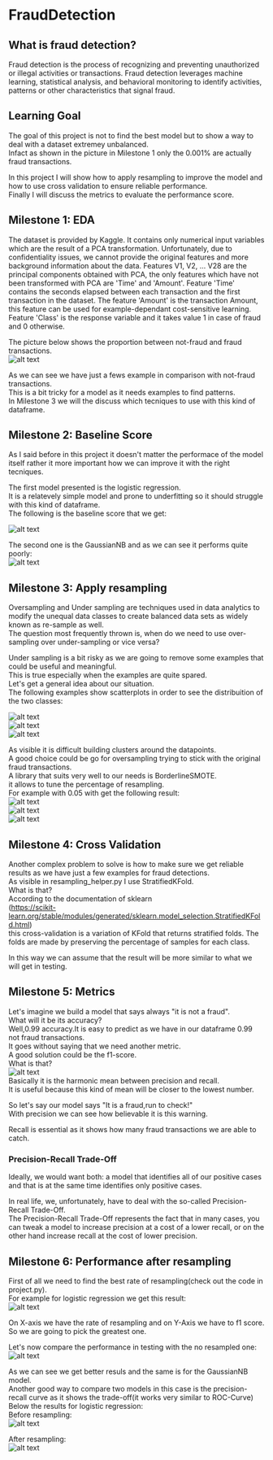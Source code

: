 # FraudDetection

## What is fraud detection?
Fraud detection is the process of recognizing and preventing unauthorized or illegal activities or transactions. Fraud detection leverages machine learning, statistical analysis, and behavioral monitoring to identify activities, patterns or other characteristics that signal fraud.

## Learning Goal
The goal of this project is not to find the best model but to show a way to deal with a dataset extremey unbalanced.<br/>
Infact as shown in the picture in Milestone 1 only the 0.001% are actually fraud transactions.<br/>

In this project I will show how to apply resampling to improve the model and how to use cross validation to ensure reliable performance.<br/>
Finally I will discuss the metrics to evaluate the performance score.<br/>

## Milestone 1: EDA
The dataset is provided by Kaggle.
It contains only numerical input variables which are the result of a PCA transformation. Unfortunately, due to confidentiality issues, we cannot provide the original features and more background information about the data. Features V1, V2, ... V28 are the principal components obtained with PCA, the only features which have not been transformed with PCA are 'Time' and 'Amount'. Feature 'Time' contains the seconds elapsed between each transaction and the first transaction in the dataset. The feature 'Amount' is the transaction Amount, this feature can be used for example-dependant cost-sensitive learning. Feature 'Class' is the response variable and it takes value 1 in case of fraud and 0 otherwise.<br/>

The picture below shows the proportion between not-fraud and fraud transactions.<br/>
![alt text](https://github.com/alessandroNarcisi96/FraudDetection/blob/master/images/piechart.png)<br/>

As we can see we have just a fews example in comparison with not-fraud transactions.<br/>
This is a bit tricky for a model as it needs examples to find patterns.<br/>
In Milestone 3 we will the discuss which tecniques to use with this kind of dataframe.<br/>

## Milestone 2: Baseline Score

As I said before in this project it doesn't matter the performace of the model itself rather it more important how we can improve it with the right tecniques.<br/>

The first model presented is the logistic regression.<br/>
It is a relatevely simple model and prone to underfitting so it should struggle with this kind of dataframe.<br/>
The following is the baseline score that we get:<br/>

![alt text](https://github.com/alessandroNarcisi96/FraudDetection/blob/master/images/summary_logistic.png)<br/>

The second one is the GaussianNB and as we can see it performs quite poorly:<br/>
![alt text](https://github.com/alessandroNarcisi96/FraudDetection/blob/master/images/summary_gaussiannb.png)<br/>

## Milestone 3: Apply resampling
Oversampling and Under sampling are techniques used in data analytics to modify the unequal data classes to create balanced data sets as widely known as re-sample as well. <br/>
The question most frequently thrown is, when do we need to use over-sampling over under-sampling or vice versa?<br/>

Under sampling is a bit risky as we are going to remove some examples that could be useful and meaningful.<br/>
This is true especially when the examples are quite spared.<br/>
Let's get a general idea about our situation.<br/>
The following examples show scatterplots in order to see the distribuition of the two classes:<br/>

![alt text](https://github.com/alessandroNarcisi96/FraudDetection/blob/master/images/scatter_1.png)<br/>
![alt text](https://github.com/alessandroNarcisi96/FraudDetection/blob/master/images/scatter_2.png)<br/>
![alt text](https://github.com/alessandroNarcisi96/FraudDetection/blob/master/images/scatter_3.png)<br/>

As visible it is difficult building clusters around the datapoints.<br/>
A good choice could be go for oversampling trying to stick with the original fraud transactions.<br/>
A library that suits very well to our needs is BorderlineSMOTE.<br/>
it allows to tune the percentage of resampling.<br/>
For example with 0.05 with get the following result:<br/>
![alt text](https://github.com/alessandroNarcisi96/FraudDetection/blob/master/images/scatter_1_res.png)<br/>
![alt text](https://github.com/alessandroNarcisi96/FraudDetection/blob/master/images/scatter_2_res.png)<br/>
![alt text](https://github.com/alessandroNarcisi96/FraudDetection/blob/master/images/scatter_3_res.png)<br/>

## Milestone 4: Cross Validation
Another complex problem to solve is how to make sure we get reliable results as we have just a few examples for fraud detections.<br/>
As visible in resampling_helper.py I use StratifiedKFold.<br/>
What is that?<br/>
According to the documentation of sklearn<br/>
(https://scikit-learn.org/stable/modules/generated/sklearn.model_selection.StratifiedKFold.html) <br/>
this cross-validation is a variation of KFold that returns stratified folds. The folds are made by preserving the percentage of samples for each class.<br/>

In this way we can assume that the result will be more similar to what we will get in testing.<br/>

## Milestone 5: Metrics
Let's imagine we build a model that says always "it is not a fraud".<br/>
What will it be its accuracy?<br/>
Well,0.99 accuracy.It is easy to predict as we have in our dataframe 0.99 not fraud transactions.<br/>
It goes without saying that we need another metric.<br/>
A good solution could be the f1-score.<br/>
What is that?<br/>
![alt text](https://github.com/alessandroNarcisi96/FraudDetection/blob/master/images/f1.png)<br/>
Basically it is the harmonic mean between precision and recall.<br/>
It is useful because this kind of mean will be closer to the lowest number.<br/>

So let's say our model says "It is a fraud,run to check!"<br/>
With precision we can see how believable it is this warning.<br/>

Recall is essential as it shows how many fraud transactions we are able to catch.<br/>

### Precision-Recall Trade-Off

Ideally, we would want both: a model that identifies all of our positive cases and that is at the same time identifies only positive cases.<br/>

In real life, we, unfortunately, have to deal with the so-called Precision-Recall Trade-Off.<br/>
The Precision-Recall Trade-Off represents the fact that in many cases, you can tweak a model to increase precision at a cost of a lower recall, or on the other hand increase recall at the cost of lower precision.<br/>

## Milestone 6: Performance after resampling
First of all we need to find the best rate of resampling(check out the code in project.py).<br/>
For example for logistic regression we get this result:<br/>
![alt text](https://github.com/alessandroNarcisi96/FraudDetection/blob/master/images/resamling_rate.png)<br/>

On X-axis we have the rate of resampling and on Y-Axis we have to f1 score.<br/>
So we are going to pick the greatest one.<br/>

Let's now compare the performance in testing with the no resampled one:<br/>
![alt text](https://github.com/alessandroNarcisi96/FraudDetection/blob/master/images/resampled_log.png)<br/>

As we can see we get better resuls and the same is for the GaussianNB model.<br/>
Another good way to compare two models in this case is the precision-recall curve as it shows the trade-off(it works very similar to ROC-Curve)<br/>
Below the results for logistic regression:<br/>
Before resampling:<br/>
![alt text](https://github.com/alessandroNarcisi96/FraudDetection/blob/master/images/PreCallLog.png)<br/>

After resampling:<br/>
![alt text](https://github.com/alessandroNarcisi96/FraudDetection/blob/master/images/PreCallLogRes.png)<br/>